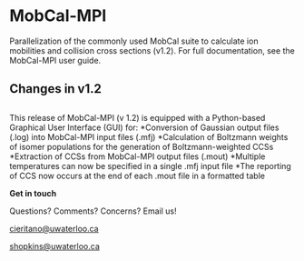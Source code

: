 # MobCal-MPI
Parallelization of the commonly used MobCal suite to calculate ion mobilities and collision cross sections (v1.2). For full documentation, see the MobCal-MPI user guide.

## Changes in v1.2 <h2>
This release of MobCal-MPI (v 1.2) is equipped with a Python-based Graphical User Interface (GUI) for:
*Conversion of Gaussian output files (.log) into MobCal-MPI input files (.mfj)
*Calculation of Boltzmann weights of isomer populations for the generation of Boltzmann-weighted CCSs
*Extraction of CCSs from MobCal-MPI output files (.mout)
*Multiple temperatures can now be specified in a single .mfj  input file
*The reporting of CCS now occurs at the end of each .mout file in a formatted table 


**Get in touch**

Questions? Comments? Concerns? Email us! 

cieritano@uwaterloo.ca

shopkins@uwaterloo.ca




